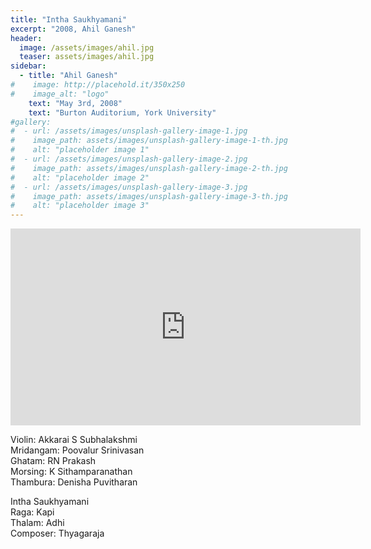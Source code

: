 ```yaml
---
title: "Intha Saukhyamani"
excerpt: "2008, Ahil Ganesh"
header:
  image: /assets/images/ahil.jpg
  teaser: assets/images/ahil.jpg
sidebar:
  - title: "Ahil Ganesh"
#    image: http://placehold.it/350x250
#    image_alt: "logo"
    text: "May 3rd, 2008"
    text: "Burton Auditorium, York University"
#gallery:
#  - url: /assets/images/unsplash-gallery-image-1.jpg
#    image_path: assets/images/unsplash-gallery-image-1-th.jpg
#    alt: "placeholder image 1"
#  - url: /assets/images/unsplash-gallery-image-2.jpg
#    image_path: assets/images/unsplash-gallery-image-2-th.jpg
#    alt: "placeholder image 2"
#  - url: /assets/images/unsplash-gallery-image-3.jpg
#    image_path: assets/images/unsplash-gallery-image-3-th.jpg
#    alt: "placeholder image 3"
---
```


<iframe width="560" height="315" src="https://www.youtube.com/embed/K_aL9jH5hro?si=I_KHVMj-LdTMgWiZ" title="YouTube video player" frameborder="0" allow="accelerometer; autoplay; clipboard-write; encrypted-media; gyroscope; picture-in-picture; web-share" referrerpolicy="strict-origin-when-cross-origin" allowfullscreen></iframe>

Violin: Akkarai S Subhalakshmi  
Mridangam: Poovalur Srinivasan  
Ghatam: RN Prakash  
Morsing: K Sithamparanathan  
Thambura: Denisha Puvitharan  

Intha Saukhyamani  
Raga: Kapi  
Thalam: Adhi  
Composer: Thyagaraja  
